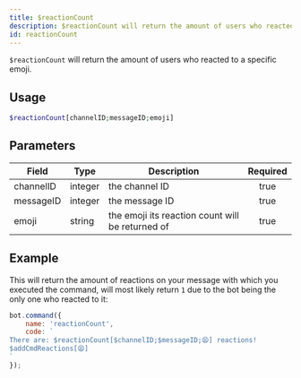 ```yaml
---
title: $reactionCount
description: $reactionCount will return the amount of users who reacted to a specific emoji.
id: reactionCount
---
```


`$reactionCount` will return the amount of users who reacted to a specific emoji.

## Usage

```php
$reactionCount[channelID;messageID;emoji]
```

## Parameters

| Field     | Type    | Description                                      | Required |
|-----------|---------|--------------------------------------------------|:--------:|
| channelID | integer | the channel ID                                   |   true   |
| messageID | integer | the message ID                                   |   true   |
| emoji     | string  | the emoji its reaction count will be returned of |   true   |

## Example

This will return the amount of reactions on your message with which you executed the command, will most likely
return `1` due to the bot being the only one who reacted to it:

```javascript
bot.command({
    name: 'reactionCount',
    code: `
There are: $reactionCount[$channelID;$messageID;😫] reactions!
$addCmdReactions[😫]
`
});
```
